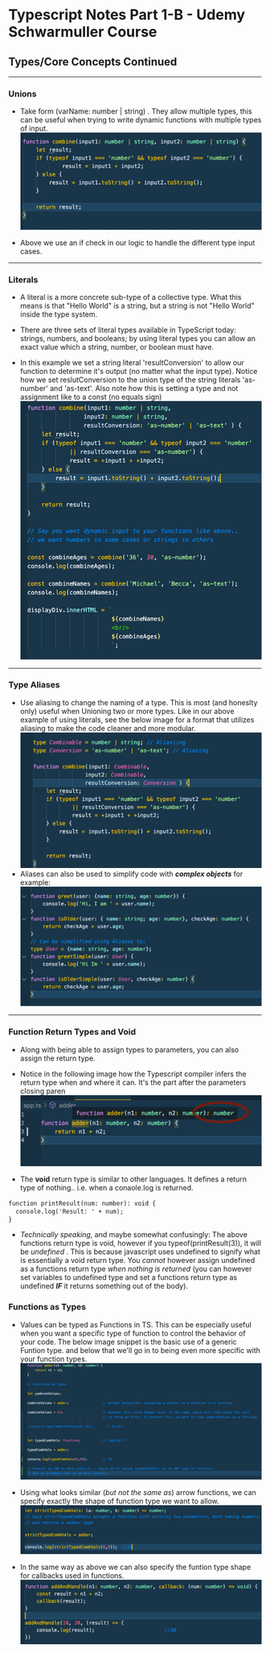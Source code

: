 # Typescript Notes Part 1-B - Udemy Schwarmuller Course

## Types/Core Concepts Continued

<hr/>

### Unions

- Take form (varName: number | string) . They allow multiple types, this can be useful when trying to write dynamic functions with multiple types of input.
  ![UNIONS](./ts_unions.png)

- Above we use an if check in our logic to handle the different type input cases.

<hr/>

### Literals

- A literal is a more concrete sub-type of a collective type. What this means is that "Hello World" is a string, but a string is not "Hello World" inside the type system.

- There are three sets of literal types available in TypeScript today: strings, numbers, and booleans; by using literal types you can allow an exact value which a string, number, or boolean must have.

- In this example we set a string literal 'resultConversion' to allow our function to determine it's output (no matter what the input type). Notice how we set reslutConversion to the union type of the string literals 'as-number' and 'as-text'. Also note how this is setting a type and not assignment like to a const (no equals sign)
  ![LITERALS](./literals_ts.png)

<hr/>

### Type Aliases

- Use aliasing to change the naming of a type. This is most (and honeslty only) useful when Unioning two or more types. Like in our above example of using literals, see the below image for a format that utilizes aliasing to make the code cleaner and more modular.
  ![ALIASING](./alias_ts.png)
- Aliases can also be used to simplify code with **_complex objects_** for example:
  ![ALIASING2](./alias2_ts.png)

<hr/>

### Function Return Types and Void

- Along with being able to assign types to parameters, you can also assign the return type.

- Notice in the following image how the Typescript compiler infers the return type when and where it can. It's the part after the parameters closing paren
  ![FUNCS1](./function1_ts.png)

- The **void** return type is similar to other languages. It defines a return type of nothing.. i.e. when a conaole.log is returned.

```
function printResult(num: number): void {
  console.log('Result: ' + num);
}
```

- _Technically speaking_, and maybe somewhat confusingly: The above functions return type is void, however if you typeof(printResult(3)), it will be _undefined_ . This is because javascript uses undefined to signify what is essentially a void return type. You _cannot_ however assign undefined as a functions return type _when nothing is returned_ (you can however set variables to undefined type and set a functions return type as undefined **_IF_** it returns something out of the body).

### Functions as Types

- Values can be typed as Functions in TS. This can be especially useful when you want a specific type of function to control the behavior of your code. The below image snippet is the basic use of a generic Funtion type. and below that we'll go in to being even more specific with your function types.
  ![FUNCS2](./func2_ts.png)

- Using what looks similar (_but not the same as_) arrow functions, we can specify exactly the shape of function type we want to allow.
  ![FUNCS3](./func3_ts.png)

- In the same way as above we can also specify the funtion type shape for callbacks used in functions.
  ![FUNCS4](./func4_ts.png)
